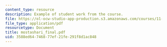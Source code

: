 ```yaml
---
content_type: resource
description: Example of student work from the course.
file: https://ol-ocw-studio-app-production.s3.amazonaws.com/courses/11-942-use-of-joint-fact-finding-in-science-intensive-policy-disputes-part-ii-spring-2004/3588ed64746877ef21fe291f8d1ac848_mostashari_final.pdf
file_type: application/pdf
resourcetype: Document
title: mostashari_final.pdf
uid: 3588ed64-7468-77ef-21fe-291f8d1ac848
---
```

